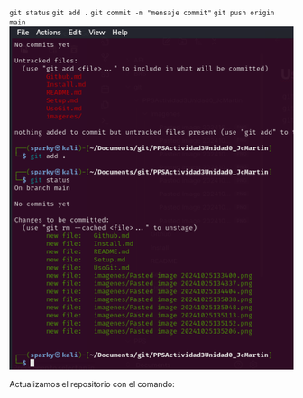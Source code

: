 `git status`
`git add .`
`git commit -m "mensaje commit"`
`git push origin main`
![](imagenes/Pasted%20image%2020241025140417.png)


Actualizamos el repositorio con el comando:

